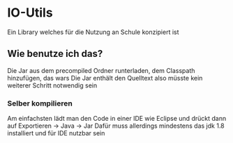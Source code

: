 # IO-Utils
Ein Library welches für die Nutzung an Schule konzipiert ist

## Wie benutze ich das?

Die Jar aus dem precompiled Ordner runterladen, dem Classpath hinzufügen, das wars
Die Jar enthält den Quelltext also müsste kein weiterer Schritt notwendig sein

### Selber kompilieren

Am einfachsten lädt man den Code in einer IDE wie Eclipse und drückt dann auf Exportieren -> Java -> Jar
Dafür muss allerdings mindestens das jdk 1.8 installiert und für IDE nutzbar sein
